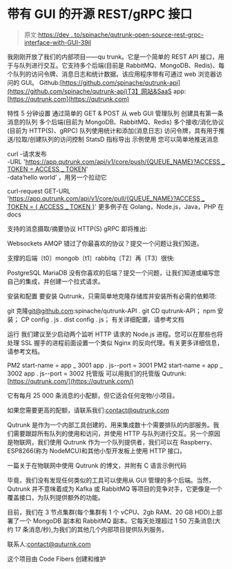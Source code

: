 # 带有 GUI 的开源 REST/gRPC 接口

> 原文:[https://dev . to/spinache/qutrunk-open-source-rest-grpc-interface-with-GUI-39il](https://dev.to/spinache/qutrunk-open-source-rest-grpc-interface-with-gui-39il)

我刚刚开放了我们的内部项目——qu trunk。它是一个简单的 REST API 接口，用于与队列进行交互。它支持多个后端(目前是 RabbitMQ、MongoDB、Redis)、每个队列的访问令牌、消息日志和统计数据。该应用程序带有可通过 web 浏览器访问的 GUI。
Github:[https://github.com/spinache/qutrunk-api](https://github.com/spinache/qutrunk-api)T3】网站&SaaS app:[https://qutrunk.com](https://qutrunk.com)

特性
5 分钟设置
通过简单的 GET & POST
从 web GUI 管理队列
创建具有第一条消息的队列
多个后端(目前为 MongoDB、RabbitMQ、Redis)
多个接收/消化协议(目前为 HTTP(S)、gRPC)
队列使用统计和添加(消息日志)
访问令牌，具有用于推送/拉取/创建队列的访问控制
StatsD 指标导出
示例使用
您可以简单地推送消息

curl -请求发布\
-URL '[https://app.qutrunk.com/api/v1/core/push/{QUEUE_NAME}?ACCESS _ TOKEN = ACCESS _ TOKEN](https://app.qutrunk.com/api/v1/core/push/%7BQUEUE_NAME%7D?access_token=ACCESS_TOKEN)' \
-data‘hello world’
，用另一个拉动它

curl-request GET-URL '[https://app.qutrunk.com/api/v1/core/pull/{QUEUE_NAME}?ACCESS _ TOKEN = { ACCESS _ TOKEN }](https://app.qutrunk.com/api/v1/core/pull/%7BQUEUE_NAME%7D?access_token=%7BACCESS_TOKEN%7D)'
更多例子在 Golang，Node.js，Java，PHP 在 docs

支持的消息摄取/摘要协议
HTTP(S)
gRPC
即将推出:

Websockets
AMQP
错过了你最喜欢的协议？提交一个问题让我们知道。

支撑的后端〔t0〕mongob〔t1〕rabbitq〔T2〕再〔T3〕很快:

PostgreSQL
MariaDB
没有你喜欢的后端？提交一个问题，让我们知道或编写您自己的集成，并创建一个拉式请求。

安装和配置
要安装 Qutrunk，只需简单地克隆存储库并安装所有必需的依赖项:

git 克隆[git@github.com](mailto:git@github.com):spinache/qutrunk-API . git
CD qutrunk-API；
npm 安装；
CP config . js . dist config . js；
有关详细配置，请参考文档

运行
我们建议至少启动两个监听 HTTP 请求的 Node.js 进程。您可以在那些也将处理 SSL 握手的进程前面设置一个类似 Nginx 的反向代理。有关更多详细信息，请参考文档。

PM2 start-name = app _ 3001 app . js--port = 3001
PM2 start-name = app _ 3002 app . js--port = 3002
托管版
可以用我们的托管版 Qutrunk:[https://qutrunk.com/](https://qutrunk.com/)

它有每月 25 000 条消息的小配额，但它适合任何宠物/小项目。

如果您需要更高的配额，请联系我们:[contact@qutrunk.com](mailto:contact@qutrunk.com)

Qutrunk 是作为一个内部工具创建的，用来集成数十个需要排队的内部服务。我们需要跟踪所有队列的使用和访问，并使用 HTTP 与队列进行交互。另一个原因是物联网，我们使用 Qutrunk 作为一个队列提供者，我们可以在 Raspberry、ESP8266(称为 NodeMCU)和其他小型开发板上使用 HTTP 接口。

一篇关于在物联网中使用 Qutrunk 的博文，并附有 C 语言示例代码

毕竟，我们没有发现任何类似的工具可以使用从 GUI 管理的多个后端。当然，Qutrunk 并不意味着成为 Kafka 或 RabbitMQ 等项目的竞争对手，它更像是一个覆盖接口，为队列提供额外的功能。

目前，我们在 3 节点集群(每个集群有 1 个 vCPU、2gb RAM、20 GB HDD)上部署了一个 MongoDB 副本和 RabbitMQ 副本。它每天处理超过 1 50 万条消息(大约 17 条消息/秒),为我们的其他几个内部项目提供队列服务。

联系人:[contact@quturnk.com](mailto:contact@quturnk.com)

这个项目由 Code Fibers 创建和维护